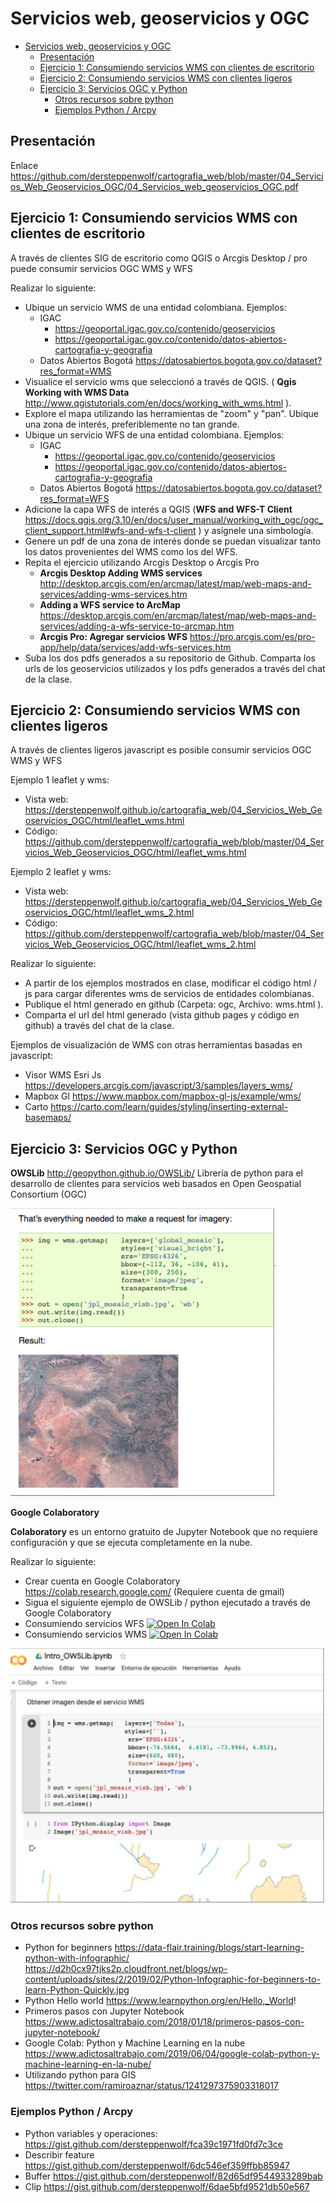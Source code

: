 # Servicios web, geoservicios y OGC

- [Servicios web, geoservicios y OGC](#servicios-web-geoservicios-y-ogc)
  - [Presentación](#presentaci%C3%B3n)
  - [Ejercicio 1: Consumiendo servicios WMS con clientes de escritorio](#ejercicio-1-consumiendo-servicios-wms-con-clientes-de-escritorio)
  - [Ejercicio 2: Consumiendo servicios WMS con clientes ligeros](#ejercicio-2-consumiendo-servicios-wms-con-clientes-ligeros)
  - [Ejercicio 3: Servicios OGC y Python](#ejercicio-3-servicios-ogc-y-python)
    - [Otros recursos sobre python](#otros-recursos-sobre-python)
    - [Ejemplos Python / Arcpy](#ejemplos-python--arcpy)

## Presentación

Enlace https://github.com/dersteppenwolf/cartografia_web/blob/master/04_Servicios_Web_Geoservicios_OGC/04_Servicios_web_geoservicios_OGC.pdf


## Ejercicio 1: Consumiendo servicios WMS con clientes de escritorio

A través de clientes SIG de escritorio como QGIS o Arcgis Desktop / pro puede consumir servicios OGC WMS y WFS

Realizar lo siguiente: 

- Ubique un servicio WMS de una entidad colombiana.  Ejemplos:
  - IGAC
    - https://geoportal.igac.gov.co/contenido/geoservicios 
    - https://geoportal.igac.gov.co/contenido/datos-abiertos-cartografia-y-geografia
  - Datos Abiertos Bogotá https://datosabiertos.bogota.gov.co/dataset?res_format=WMS
- Visualice el servicio wms que seleccionó a través de QGIS.  ( __Qgis Working with WMS Data__ http://www.qgistutorials.com/en/docs/working_with_wms.html  ).  
- Explore el mapa utilizando las herramientas de "zoom" y "pan". Ubique una zona de interés, preferiblemente no tan grande. 
- Ubique un servicio WFS de una entidad colombiana.  Ejemplos:
  - IGAC
    - https://geoportal.igac.gov.co/contenido/geoservicios 
    - https://geoportal.igac.gov.co/contenido/datos-abiertos-cartografia-y-geografia
  - Datos Abiertos Bogotá https://datosabiertos.bogota.gov.co/dataset?res_format=WFS
- Adicione la capa WFS de interés a QGIS (__WFS and WFS-T Client__  https://docs.qgis.org/3.10/en/docs/user_manual/working_with_ogc/ogc_client_support.html#wfs-and-wfs-t-client ) y asígnele una simbología.
- Genere un pdf de una zona de interés donde se puedan visualizar tanto los datos provenientes del WMS como los del WFS.
- Repita el ejercicio utilizando Arcgis Desktop o Arcgis Pro  
  - __Arcgis Desktop Adding WMS services__ http://desktop.arcgis.com/en/arcmap/latest/map/web-maps-and-services/adding-wms-services.htm 
  - __Adding a WFS service to ArcMap__ https://desktop.arcgis.com/en/arcmap/latest/map/web-maps-and-services/adding-a-wfs-service-to-arcmap.htm
  - __Arcgis Pro: Agregar servicios WFS__ https://pro.arcgis.com/es/pro-app/help/data/services/add-wfs-services.htm
- Suba los dos pdfs generados a su repositorio de Github. Comparta los urls de los geoservicios utilizados y los pdfs generados a través del chat de la clase.
  


## Ejercicio 2: Consumiendo servicios WMS con clientes ligeros

A través de clientes ligeros javascript es posible  consumir servicios OGC WMS y WFS

Ejemplo 1 leaflet y wms: 
- Vista web:  https://dersteppenwolf.github.io/cartografia_web/04_Servicios_Web_Geoservicios_OGC/html/leaflet_wms.html
- Código:  https://github.com/dersteppenwolf/cartografia_web/blob/master/04_Servicios_Web_Geoservicios_OGC/html/leaflet_wms.html

Ejemplo 2 leaflet y wms: 
- Vista web:  https://dersteppenwolf.github.io/cartografia_web/04_Servicios_Web_Geoservicios_OGC/html/leaflet_wms_2.html
- Código: https://github.com/dersteppenwolf/cartografia_web/blob/master/04_Servicios_Web_Geoservicios_OGC/html/leaflet_wms_2.html


Realizar lo siguiente: 
- A partir de los ejemplos mostrados en clase, modificar el código html / js  para cargar diferentes wms de servicios de entidades colombianas.
- Publique el html generado en github (Carpeta: ogc, Archivo: wms.html ). 
- Comparta el url del html generado (vista github pages y código en github)  a través del chat de la clase.

Ejemplos de visualización de WMS con otras herramientas basadas en javascript: 

- Visor WMS Esri Js https://developers.arcgis.com/javascript/3/samples/layers_wms/
- Mapbox Gl https://www.mapbox.com/mapbox-gl-js/example/wms/
- Carto https://carto.com/learn/guides/styling/inserting-external-basemaps/

## Ejercicio 3: Servicios OGC y Python

**OWSLib** 
http://geopython.github.io/OWSLib/ 
Librería de python para el desarrollo de clientes para servicios web basados en Open Geospatial Consortium (OGC) 

![img](img/OWSLib.png "img")

**Google Colaboratory**

**Colaboratory** es un entorno gratuito de Jupyter Notebook que no requiere configuración y que se ejecuta completamente en la nube.

Realizar lo siguiente: 
- Crear cuenta en Google Colaboratory https://colab.research.google.com/ (Requiere cuenta de gmail)
- Sigua el siguiente  ejemplo de OWSLib / python ejecutado a través de  Google Colaboratory  
- Consumiendo servicios WFS [![Open In Colab](https://colab.research.google.com/assets/colab-badge.svg)](https://colab.research.google.com/github/dersteppenwolf/cartografia_web/blob/master/04_Servicios_Web_Geoservicios_OGC/ejemplo_python_wfs.ipynb)
-  Consumiendo servicios WMS [![Open In Colab](https://colab.research.google.com/assets/colab-badge.svg)](https://colab.research.google.com/github/dersteppenwolf/cartografia_web/blob/master/04_Servicios_Web_Geoservicios_OGC/ejemplo_wms.ipynb)

![img](img/colab.png "img")

### Otros recursos sobre python 

- Python for beginners https://data-flair.training/blogs/start-learning-python-with-infographic/ https://d2h0cx97tjks2p.cloudfront.net/blogs/wp-content/uploads/sites/2/2019/02/Python-Infographic-for-beginners-to-learn-Python-Quickly.jpg
- Python Hello world https://www.learnpython.org/en/Hello,_World!
- Primeros pasos con Jupyter Notebook https://www.adictosaltrabajo.com/2018/01/18/primeros-pasos-con-jupyter-notebook/
- Google Colab: Python y Machine Learning en la nube https://www.adictosaltrabajo.com/2019/06/04/google-colab-python-y-machine-learning-en-la-nube/
- Utilizando python para GIS   https://twitter.com/ramiroaznar/status/1241297375903318017

### Ejemplos Python / Arcpy

- Python variables y operaciones: https://gist.github.com/dersteppenwolf/fca39c1971fd0fd7c3ce
- Describir feature https://gist.github.com/dersteppenwolf/6dc546ef359ffbb85947
- Buffer https://gist.github.com/dersteppenwolf/82d65df9544933289bab
- Clip https://gist.github.com/dersteppenwolf/6dae5bfd9521db50e567
